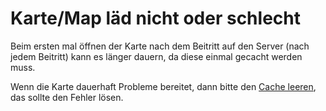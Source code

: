 # Karte/Map läd nicht oder schlecht

Beim ersten mal öffnen der Karte nach dem Beitritt auf den Server (nach jedem Beitritt) kann es länger dauern, da diese einmal gecacht werden muss.

Wenn die Karte dauerhaft Probleme bereitet, dann bitte den [Cache leeren](https://github.com/neoeco42/FAQ/blob/main/Cache.md), das sollte den Fehler lösen.
